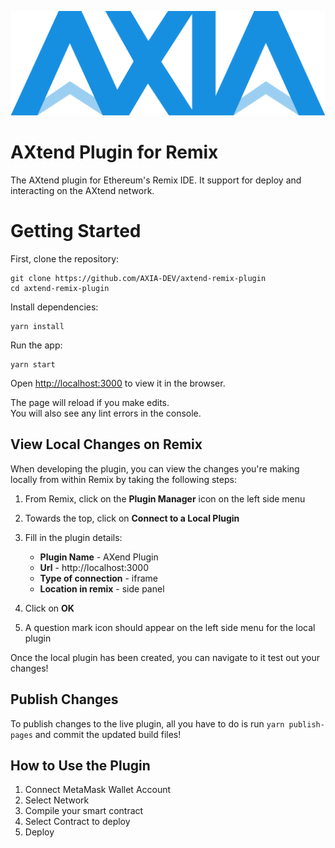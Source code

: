 ![moonbeam](./public/AXIA-blue-logo.png)

# AXtend Plugin for Remix

The AXtend plugin for Ethereum's Remix IDE. It support for deploy and interacting on the AXtend network.

# Getting Started

First, clone the repository:

```
git clone https://github.com/AXIA-DEV/axtend-remix-plugin
cd axtend-remix-plugin
```

Install dependencies:

```
yarn install
```

Run the app:

```
yarn start
``` 
Open [http://localhost:3000](http://localhost:3000) to view it in the browser.

The page will reload if you make edits.<br />
You will also see any lint errors in the console.

## View Local Changes on Remix

When developing the plugin, you can view the changes you're making locally from within Remix by taking the following steps:

1. From Remix, click on the **Plugin Manager** icon on the left side menu
2. Towards the top, click on **Connect to a Local Plugin**
3. Fill in the plugin details:

    - **Plugin Name** - AXend Plugin
    - **Url** - http://localhost:3000
    - **Type of connection** - iframe
    - **Location in remix** - side panel
    
4. Click on **OK**
5. A question mark icon should appear on the left side menu for the local plugin

Once the local plugin has been created, you can navigate to it test out your changes!

## Publish Changes

To publish changes to the live plugin, all you have to do is run `yarn publish-pages` and commit the updated build files!

## How to Use the Plugin


1. Connect MetaMask Wallet Account
2. Select Network
3. Compile your smart contract
4. Select Contract to deploy
5. Deploy

